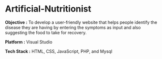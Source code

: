 # Artificial-Nutritionist

**Objective :** To develop a user-friendly website that helps people identify the disease they are having by entering the symptoms as input and also suggesting the food to take for recovery.  

**Platform :** Visual Studio  

**Tech Stack :** HTML, CSS, JavaScript, PHP, and Mysql 
